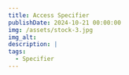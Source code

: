 ```yaml
---
title: Access Specifier
publishDate: 2024-10-21 00:00:00
img: /assets/stock-3.jpg
img_alt: 
description: |
tags:
  - Specifier
---
```


